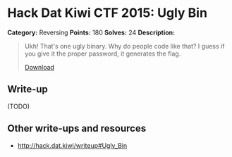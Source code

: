 # Hack Dat Kiwi CTF 2015: Ugly Bin

**Category:** Reversing
**Points:** 180
**Solves:** 24
**Description:**

> Ukh! That's one ugly binary. Why do people code like that? I guess if you give it the proper password, it generates the flag.
> 
> [Download](./ugly-bin)


## Write-up

(TODO)

## Other write-ups and resources

* <http://hack.dat.kiwi/writeup#Ugly_Bin>
